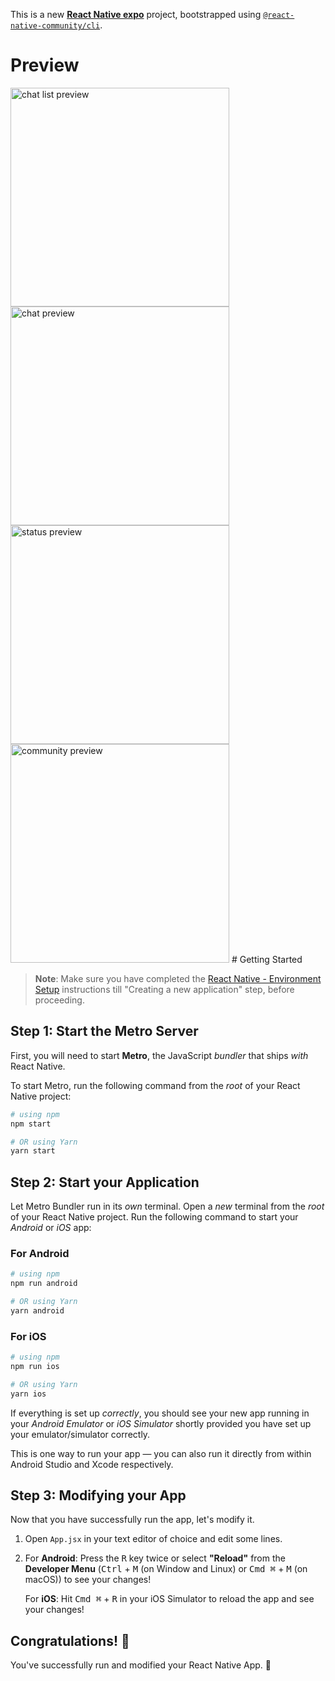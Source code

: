 This is a new [**React Native expo**]([https://reactnative.dev]) project, bootstrapped using [`@react-native-community/cli`](https://github.com/react-native-community/cli).

# Preview
  <img src="https://github.com/AmirRashid1/WhatsApp-UI/blob/master/assets/images/chatlistpreview.png" width="350" title="chat list preview">
  <img src="https://github.com/AmirRashid1/WhatsApp-UI/blob/master/assets/images/chatlistpreview.png" width="350" title="chat preview">
  <img src="https://github.com/AmirRashid1/WhatsApp-UI/blob/5fd89d82f261945a7d2d75e236d87cd5313e4c19/assets/images/statuspreview.png" width="350" title="status preview">
  <img src="https://github.com/AmirRashid1/WhatsApp-UI/blob/3015becaed84a879d068a93ce42755a5024c9c0e/assets/images/communitypreview.png" width="350" title="community preview">
# Getting Started

>**Note**: Make sure you have completed the [React Native - Environment Setup](https://reactnative.dev/docs/environment-setup) instructions till "Creating a new application" step, before proceeding.

## Step 1: Start the Metro Server

First, you will need to start **Metro**, the JavaScript _bundler_ that ships _with_ React Native.

To start Metro, run the following command from the _root_ of your React Native project:

```bash
# using npm
npm start

# OR using Yarn
yarn start
```

## Step 2: Start your Application

Let Metro Bundler run in its _own_ terminal. Open a _new_ terminal from the _root_ of your React Native project. Run the following command to start your _Android_ or _iOS_ app:

### For Android

```bash
# using npm
npm run android

# OR using Yarn
yarn android
```

### For iOS

```bash
# using npm
npm run ios

# OR using Yarn
yarn ios
```

If everything is set up _correctly_, you should see your new app running in your _Android Emulator_ or _iOS Simulator_ shortly provided you have set up your emulator/simulator correctly.

This is one way to run your app — you can also run it directly from within Android Studio and Xcode respectively.

## Step 3: Modifying your App

Now that you have successfully run the app, let's modify it.

1. Open `App.jsx` in your text editor of choice and edit some lines.
2. For **Android**: Press the <kbd>R</kbd> key twice or select **"Reload"** from the **Developer Menu** (<kbd>Ctrl</kbd> + <kbd>M</kbd> (on Window and Linux) or <kbd>Cmd ⌘</kbd> + <kbd>M</kbd> (on macOS)) to see your changes!

   For **iOS**: Hit <kbd>Cmd ⌘</kbd> + <kbd>R</kbd> in your iOS Simulator to reload the app and see your changes!

## Congratulations! :tada:

You've successfully run and modified your React Native App. :partying_face:

